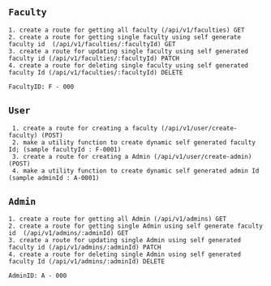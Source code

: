 ## `Faculty`

    1. create a route for getting all faculty (/api/v1/faculties) GET
    2. create a route for getting single faculty using self generate faculty id  (/api/v1/faculties/:facultyId) GET
    3. create a route for updating single faculty using self generated faculty id (/api/v1/faculties/:facultyId) PATCH
    4. create a route for deleting single faculty using self generated faculty Id (/api/v1/faculties/:facultyId) DELETE

    FacultyID: F - 000

## `User`

     1. create a route for creating a faculty (/api/v1/user/create-faculty) (POST)
     2. make a utility function to create dynamic self generated faculty Id; (sample facultyId : F-0001)
     3. create a route for creating a Admin (/api/v1/user/create-admin) (POST)
     4. make a utility function to create dynamic self generated admin Id (sample adminId : A-0001)

## `Admin`

    1. create a route for getting all Admin (/api/v1/admins) GET
    2. create a route for getting single Admin using self generate faculty id  (/api/v1/admins/:adminId) GET
    3. create a route for updating single Admin using self generated faculty id (/api/v1/admins/:adminId) PATCH
    4. create a route for deleting single Admin using self generated faculty Id (/api/v1/admins/:adminId) DELETE

    AdminID: A - 000
